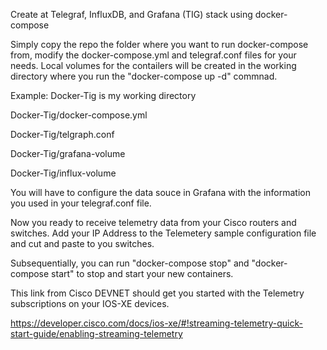 Create at Telegraf, InfluxDB, and Grafana (TIG) stack using docker-compose

Simply copy the repo the folder where you want to run docker-compose from, modify the docker-compose.yml and telegraf.conf files for your needs. Local volumes for the contailers will be created in the working directory where you run the "docker-compose up -d" commnad.

Example: Docker-Tig is my working directory

Docker-Tig/docker-compose.yml

Docker-Tig/telgraph.conf

Docker-Tig/grafana-volume

Docker-Tig/influx-volume

You will have to configure the data souce in Grafana with the information you used in your telegraf.conf file.

Now you ready to receive telemetry data from your Cisco routers and switches. Add your IP Address to the Telemetery sample configuration file and cut and paste to you switches.

Subsequentially, you can run "docker-compose stop" and "docker-compose start" to stop and start your new containers.

This link from Cisco DEVNET should get you started with the Telemetry subscriptions on your IOS-XE devices.

https://developer.cisco.com/docs/ios-xe/#!streaming-telemetry-quick-start-guide/enabling-streaming-telemetry

